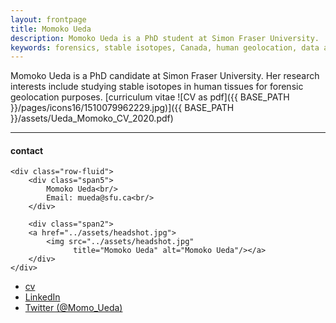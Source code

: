 ```yaml
---
layout: frontpage
title: Momoko Ueda
description: Momoko Ueda is a PhD student at Simon Fraser University. 
keywords: forensics, stable isotopes, Canada, human geolocation, data analysis
---
```


Momoko Ueda is a PhD candidate at Simon Fraser University. Her research interests include studying stable isotopes in human tissues for forensic geolocation purposes. 
[curriculum vitae ![CV as pdf]({{ BASE_PATH }}/pages/icons16/1510079962229.jpg)]({{ BASE_PATH }}/assets/Ueda_Momoko_CV_2020.pdf)<br/>


---


<div class="container">
<h4><a name="contact"></a>contact</h4>

    <div class="row-fluid">
        <div class="span5">
            Momoko Ueda<br/>
            Email: mueda@sfu.ca<br/>
        </div>

        <div class="span2">
        <a href="../assets/headshot.jpg">
            <img src="../assets/headshot.jpg"
                  title="Momoko Ueda" alt="Momoko Ueda"/></a>
        </div>
    </div>
</div>

<div class="navbar">
  <div class="navbar-inner">
      <ul class="nav">
          <li><a href="{{ BASE_PATH }}/assets/CV.pdf">cv</a></li>
          <li><a href="https://www.linkedin.com/in/mueda/">LinkedIn</a></li>
          <li><a href="https://twitter.com/Momo_Ueda">Twitter (@Momo_Ueda)</a></li>
      </ul>
  </div>
</div>
